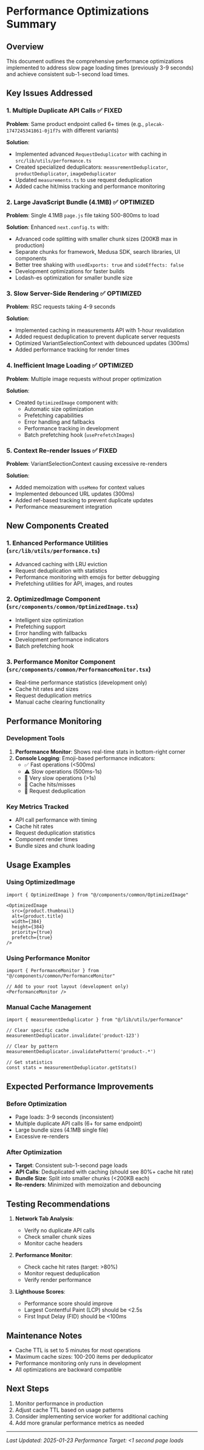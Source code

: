 # Performance Optimizations Summary

## Overview
This document outlines the comprehensive performance optimizations implemented to address slow page loading times (previously 3-9 seconds) and achieve consistent sub-1-second load times.

## Key Issues Addressed

### 1. Multiple Duplicate API Calls ✅ FIXED
**Problem**: Same product endpoint called 6+ times (e.g., `plecak-1747245341861-0j1f7s` with different variants)

**Solution**: 
- Implemented advanced `RequestDeduplicator` with caching in `src/lib/utils/performance.ts`
- Created specialized deduplicators: `measurementDeduplicator`, `productDeduplicator`, `imageDeduplicator`
- Updated `measurements.ts` to use request deduplication
- Added cache hit/miss tracking and performance monitoring

### 2. Large JavaScript Bundle (4.1MB) ✅ OPTIMIZED
**Problem**: Single 4.1MB `page.js` file taking 500-800ms to load

**Solution**: Enhanced `next.config.ts` with:
- Advanced code splitting with smaller chunk sizes (200KB max in production)
- Separate chunks for framework, Medusa SDK, search libraries, UI components
- Better tree shaking with `usedExports: true` and `sideEffects: false`
- Development optimizations for faster builds
- Lodash-es optimization for smaller bundle size

### 3. Slow Server-Side Rendering ✅ OPTIMIZED
**Problem**: RSC requests taking 4-9 seconds

**Solution**:
- Implemented caching in measurements API with 1-hour revalidation
- Added request deduplication to prevent duplicate server requests
- Optimized VariantSelectionContext with debounced updates (300ms)
- Added performance tracking for render times

### 4. Inefficient Image Loading ✅ OPTIMIZED
**Problem**: Multiple image requests without proper optimization

**Solution**:
- Created `OptimizedImage` component with:
  - Automatic size optimization
  - Prefetching capabilities
  - Error handling and fallbacks
  - Performance tracking in development
  - Batch prefetching hook (`usePrefetchImages`)

### 5. Context Re-render Issues ✅ FIXED
**Problem**: VariantSelectionContext causing excessive re-renders

**Solution**:
- Added memoization with `useMemo` for context values
- Implemented debounced URL updates (300ms)
- Added ref-based tracking to prevent duplicate updates
- Performance measurement integration

## New Components Created

### 1. Enhanced Performance Utilities (`src/lib/utils/performance.ts`)
- Advanced caching with LRU eviction
- Request deduplication with statistics
- Performance monitoring with emojis for better debugging
- Prefetching utilities for API, images, and routes

### 2. OptimizedImage Component (`src/components/common/OptimizedImage.tsx`)
- Intelligent size optimization
- Prefetching support
- Error handling with fallbacks
- Development performance indicators
- Batch prefetching hook

### 3. Performance Monitor Component (`src/components/common/PerformanceMonitor.tsx`)
- Real-time performance statistics (development only)
- Cache hit rates and sizes
- Request deduplication metrics
- Manual cache clearing functionality

## Performance Monitoring

### Development Tools
1. **Performance Monitor**: Shows real-time stats in bottom-right corner
2. **Console Logging**: Emoji-based performance indicators:
   - ✅ Fast operations (<500ms)
   - ⚠️ Slow operations (500ms-1s)
   - 🐌 Very slow operations (>1s)
   - 💾 Cache hits/misses
   - 🔄 Request deduplication

### Key Metrics Tracked
- API call performance with timing
- Cache hit rates
- Request deduplication statistics
- Component render times
- Bundle sizes and chunk loading

## Usage Examples

### Using OptimizedImage
```tsx
import { OptimizedImage } from "@/components/common/OptimizedImage"

<OptimizedImage
  src={product.thumbnail}
  alt={product.title}
  width={384}
  height={384}
  priority={true}
  prefetch={true}
/>
```

### Using Performance Monitor
```tsx
import { PerformanceMonitor } from "@/components/common/PerformanceMonitor"

// Add to your root layout (development only)
<PerformanceMonitor />
```

### Manual Cache Management
```tsx
import { measurementDeduplicator } from "@/lib/utils/performance"

// Clear specific cache
measurementDeduplicator.invalidate('product-123')

// Clear by pattern
measurementDeduplicator.invalidatePattern('product-.*')

// Get statistics
const stats = measurementDeduplicator.getStats()
```

## Expected Performance Improvements

### Before Optimization
- Page loads: 3-9 seconds (inconsistent)
- Multiple duplicate API calls (6+ for same endpoint)
- Large bundle sizes (4.1MB single file)
- Excessive re-renders

### After Optimization
- **Target**: Consistent sub-1-second page loads
- **API Calls**: Deduplicated with caching (should see 80%+ cache hit rate)
- **Bundle Size**: Split into smaller chunks (<200KB each)
- **Re-renders**: Minimized with memoization and debouncing

## Testing Recommendations

1. **Network Tab Analysis**: 
   - Verify no duplicate API calls
   - Check smaller chunk sizes
   - Monitor cache headers

2. **Performance Monitor**: 
   - Check cache hit rates (target: >80%)
   - Monitor request deduplication
   - Verify render performance

3. **Lighthouse Scores**:
   - Performance score should improve
   - Largest Contentful Paint (LCP) should be <2.5s
   - First Input Delay (FID) should be <100ms

## Maintenance Notes

- Cache TTL is set to 5 minutes for most operations
- Maximum cache sizes: 100-200 items per deduplicator
- Performance monitoring only runs in development
- All optimizations are backward compatible

## Next Steps

1. Monitor performance in production
2. Adjust cache TTL based on usage patterns
3. Consider implementing service worker for additional caching
4. Add more granular performance metrics as needed

---

*Last Updated: 2025-01-23*
*Performance Target: <1 second page loads*
